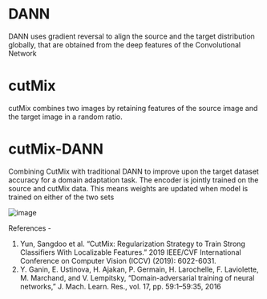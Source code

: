 # DANN
DANN uses gradient reversal to align the source and the target distribution globally, that are obtained from the deep features of the Convolutional Network

# cutMix
cutMix combines two images by retaining features of the source image and the target image in a random ratio.

# cutMix-DANN
Combining CutMix with traditional DANN to improve upon the target dataset accuracy for a domain adaptation task. The encoder is jointly trained on the source and cutMix data.
This means weights are updated when model is trained on either of the two sets

![image](https://user-images.githubusercontent.com/32479901/129860759-68c047a9-b703-43d7-8cea-980ba78001ab.png)



References - 
1. Yun, Sangdoo et al. “CutMix: Regularization Strategy to Train Strong Classifiers With Localizable Features.” 2019 IEEE/CVF International Conference on Computer Vision (ICCV) (2019): 6022-6031.
2. Y. Ganin, E. Ustinova, H. Ajakan, P. Germain, H. Larochelle, F. Laviolette, M. Marchand, and V. Lempitsky, “Domain-adversarial training of
neural networks,” J. Mach. Learn. Res., vol. 17, pp. 59:1–59:35, 2016
